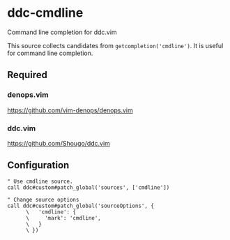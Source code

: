 # ddc-cmdline

Command line completion for ddc.vim

This source collects candidates from `getcompletion('cmdline')`. It is useful
for command line completion.

## Required

### denops.vim

https://github.com/vim-denops/denops.vim

### ddc.vim

https://github.com/Shougo/ddc.vim

## Configuration

```vim
" Use cmdline source.
call ddc#custom#patch_global('sources', ['cmdline'])

" Change source options
call ddc#custom#patch_global('sourceOptions', {
      \   'cmdline': {
      \     'mark': 'cmdline',
      \   }
      \ })
```
